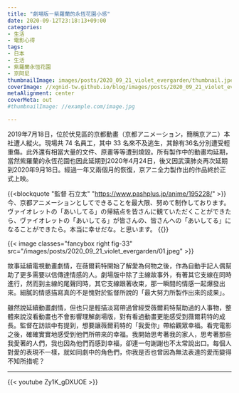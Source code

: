```yaml
---
title: "劇場版ー紫羅蘭的永恆花園小感"
date: 2020-09-12T23:18:13+09:00
categories:
- 生活
- 電影心得
tags:
- 日本
- 生活
- 紫羅蘭永恆花園
- 京阿尼
thumbnailImage: images/posts/2020_09_21_violet_evergarden/thumbnail.jpeg
coverImage: //xgnid-tw.github.io/blog/images/posts/2020_09_21_violet_evergarden/thumbnail.jpeg
metaAlignment: center
coverMeta: out
#thumbnailImage: //example.com/image.jpg

---
```

2019年7月18日，位於伏見區的京都動畫（京都アニメーション，簡稱京アニ）本社遭人縱火。現場共 74 名員工，其中 33 名來不及逃生，其餘有36名分別遭受輕重傷。此外還有相當大量的文件、原畫等等遭到燒毀。所有製作中的動畫均延期，當然紫羅蘭的永恆花園也因此延期到2020年4月24日，後又因武漢肺炎再次延期到2020年9月18日。經過一年又兩個月的恢復，京アニ全力製作出的作品終於正式上映。
<!--more-->

{{<blockquote "監督 石立太" "https://www.pashplus.jp/anime/195228/" >}}
今、京都アニメーションとしてできることを最大限、努めて制作しております。ヴァイオレットの「あいしてる」の帰結点を皆さんに観ていただくことができたら、ヴァイオレットの「あいしてる」が皆さんの、皆さんへの「あいしてる」になることができたら。本当に幸せだな。と思います。
{{</blockquote>}}

{{< image classes="fancybox right fig-33" src="/images/posts/2020_09_21_violet_evergarden/01.jpeg" >}}

故事延續電視動畫劇情，在薇爾莉特開始了解愛為何物之後，作為自動手記人偶幫助了更多需要以信傳達情感的人。劇場版中除了主線故事外，有著其它支線在同時進行，然而到主線的尾聲同時，其它支線跟著收束，那一瞬間的情感一起爆發出來。細膩的情感描寫真的不是愧對於監督所說的「最大努力所製作出來的成果」。

雖然說延續動畫劇情，但也只是輕描淡寫帶過曾經受薇爾莉特幫助過的人事物，整體來說沒看動畫也不會影響理解劇場版，對有看過動畫更能感受到薇爾莉特的成長。監督在訪談中有提到，想要讓薇爾莉特的「我愛你」帶給觀眾幸福。看完電影之後，確確實實地感受到他們所帶來的幸福。我開始思考著我的家人，思考著那些我愛著的人們，我也因為他們而感到幸福，卻連一句謝謝也不太常說出口。每個人對愛的表現不一樣，就如同劇中的角色們，你我是否也曾因為無法表達的愛而變得不知所措呢？

---

{{< youtube Zy1K_gDXUOE >}}